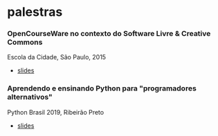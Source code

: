 # palestras

### OpenCourseWare no contexto do Software Livre & Creative Commons
Escola da Cidade, São Paulo, 2015
- [slides](https://speakerdeck.com/villares/opencourseware-no-contexto-do-software-livre-and-creative-commons)

### Aprendendo e ensinando Python para "programadores alternativos"
Python Brasil 2019, Ribeirão Preto
- [slides](2019)
